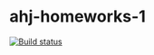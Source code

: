 # ahj-homeworks-1
[![Build status](https://ci.appveyor.com/api/projects/status/n06n08v06yl699ns?svg=true)](https://ci.appveyor.com/project/aleks903/ahj-hw-1)